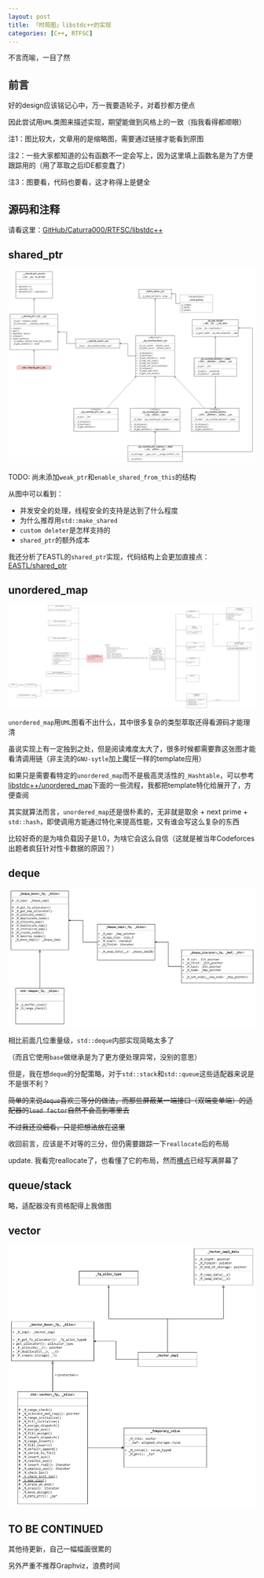 ```yaml
---
layout: post
title: 「时局图」libstdc++的实现
categories: [C++, RTFSC]
---
```


不言而喻，一目了然

<!--more-->

## 前言

好的design应该铭记心中，万一我要造轮子，对着抄都方便点

因此尝试用`UML`类图来描述实现，期望能做到风格上的一致（指我看得都顺眼）

注1：图比较大，文章用的是缩略图，需要通过链接才能看到原图

注2：一些大家都知道的公有函数不一定会写上，因为这里填上函数名是为了方便跟踪用的（用了萃取之后IDE都变蠢了）

注3：图要看，代码也要看，这才称得上是健全


## 源码和注释

请看这里：[GitHub/Caturra000/RTFSC/libstdc++](https://github.com/Caturra000/RTFSC/tree/master/STL/libstdc%2B%2B)

## shared_ptr

![shared_ptr](/img/shared_ptr.png)

TODO: 尚未添加`weak_ptr`和`enable_shared_from_this`的结构

从图中可以看到：
- 并发安全的处理，线程安全的支持是达到了什么程度
- 为什么推荐用`std::make_shared`
- `custom deleter`是怎样支持的
- `shared_ptr`的额外成本

我还分析了EASTL的`shared_ptr`实现，代码结构上会更加直接点：[EASTL/shared_ptr](https://github.com/Caturra000/RTFSC/tree/master/STL/EASTL/smart_ptr/shared_ptr)

## unordered_map

![unordered_map](/img/unordered_map.png)

`unordered_map`用`UML`图看不出什么，其中很多复杂的类型萃取还得看源码才能理清

虽说实现上有一定独到之处，但是阅读难度太大了，很多时候都需要靠这张图才能看清调用链（非主流的`GNU-sytle`加上魔怔一样的template应用）

如果只是需要看特定的`unordered_map`而不是极高灵活性的`_Hashtable`，可以参考[libstdc++/unordered_map](https://github.com/Caturra000/RTFSC/tree/master/STL/libstdc%2B%2B/unordered_map)下面的一些流程，我都把template特化给展开了，方便查阅

其实就算法而言，`unordered_map`还是很朴素的，无非就是取余 + next prime + `std::hash`，即使调用方能通过特化来提高性能，又有谁会写这么复杂的东西

比较好奇的是为啥负载因子是1.0，为啥它会这么自信（这就是被当年Codeforces出题者疯狂针对性卡数据的原因？）

## deque

![deque](/img/deque.png)

相比前面几位重量级，`std::deque`内部实现简略太多了

（而且它使用`base`做继承是为了更方便处理异常，没别的意思）

但是，我在想`deque`的分配策略，对于`std::stack`和`std::queue`这些适配器来说是不是很不利？

~~简单的来说`deque`喜欢三等分的做法，而那些屏蔽某一端接口（双端变单端）的适配器的`load factor`自然不会高到哪里去~~

~~不过我还没细看，只是把想法放在这里~~

收回前言，应该是不对等的三分，但仍需要跟踪一下`reallocate`后的布局

update. 我看完reallocate了，也看懂了它的布局，然而[槽点](https://github.com/Caturra000/RTFSC/blob/master/STL/libstdc%2B%2B/deque/%E9%87%8D%E5%88%86%E9%85%8D%E6%B5%81%E7%A8%8B)已经写满屏幕了

## queue/stack

略，适配器没有资格配得上我做图

## vector

![vector](/img/vector.png)

## TO BE CONTINUED

其他待更新，自己一幅幅画很累的

另外严重不推荐Graphviz，浪费时间
